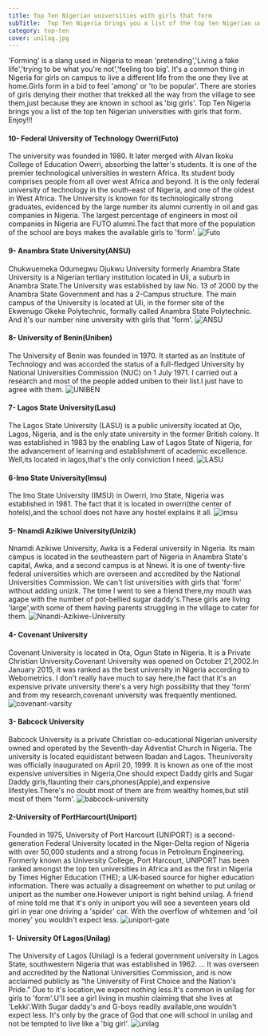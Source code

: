 ```yaml
---
title: Top Ten Nigerian universities with girls that form
subTitle:  Top Ten Nigeria brings you a list of the top ten Nigerian universities with girls that form. 
category: top-ten
cover: unilag.jpg
---
```

'Forming' is a slang used in Nigeria to mean 'pretending','Living a fake life','trying to be what you're not','feeling too big'.
It's a common thing in Nigeria for girls on campus to live a different life from the one they live at home.Girls form in a bid to feel 'among' or 'to be popular'. There are stories of girls denying their mother that trekked all the way from the village to see them,just because they are known in school as 'big girls'.
Top Ten Nigeria brings you a list of the top ten Nigerian universities with girls that form. Enjoy!!!


#### 10- Federal University of Technology Owerri(Futo)
The university was founded in 1980. It later merged with Alvan Ikoku College of Education Owerri, absorbing the latter's students. It is one of the premier technological universities in western Africa. Its student body comprises people from all over west Africa and beyond. It is the only federal university of technology in the south-east of Nigeria, and one of the oldest in West Africa. The University is known for its technologically strong graduates, evidenced by the large number its alumni currently in oil and gas companies in Nigeria. The largest percentage of engineers in most oil companies in Nigeria are FUTO alumni.The fact that more of the population of the school are boys makes the available girls to 'form'.
![Futo](futo.jpg)


#### 9- Anambra State University(ANSU)
Chukwuemeka Odumegwu Ojukwu University formerly Anambra State University is a Nigerian tertiary institution located in Uli, a suburb in Anambra State.The University was established by law No. 13 of 2000 by the Anambra State Government and has a 2-Campus structure. The main campus of the University is located at Uli, in the former site of the Ekwenugo Okeke Polytechnic, formally called Anambra State Polytechnic. And it's our number nine university with girls that 'form'.
![ANSU](ANSU.jpg)


#### 8- University of Benin(Uniben)
The University of Benin was founded in 1970. It started as an Institute of Technology and was accorded the status of a full-fledged University by National Universities Commission (NUC) on 1 July 1971.
 I carried out a research and most of the people added uniben to their list.I just have to agree with them.
![UNIBEN](UNIBEN.jpg)

#### 7- Lagos State University(Lasu)
 The Lagos State University (LASU) is a public university located at Ojo, Lagos, Nigeria, and is the only state university in the former British colony. It was established in 1983 by the enabling Law of Lagos State of Nigeria, for the advancement of learning and establishment of academic excellence.
Well,its located in lagos,that's the only conviction I need.
![LASU](LASU-Entrance.jpg)

#### 6-Imo State University(Imsu)
The Imo State University (IMSU) in Owerri, Imo State, Nigeria was established in 1981.
The fact that it is located in owerri(the center of hotels),and the school does not have any hostel explains it all.
![imsu](imsu.jpg)

#### 5- Nnamdi Azikiwe University(Unizik)
Nnamdi Azikiwe University, Awka is a Federal university in Nigeria. Its main campus is located in the southeastern part of Nigeria in Anambra State's capital, Awka, and a second campus is at Nnewi. It is one of twenty-five federal universities which are overseen and accredited by the National Universities Commission.
We can't list universities with girls that 'form' without adding unizik.
The time I went to see a friend there,my mouth was agape with the number of pot-bellied sugar daddy's.These girls are living 'large',with some of them having parents struggling in the village to cater for them.
![Nnandi-Azikiwe-University](Nnandi-Azikiwe-University2.jpg)

#### 4- Covenant University
Covenant University is located in Ota, Ogun State in Nigeria. It is a Private Christian University.Covenant University was opened on October 21,2002.In January 2015, it was ranked as the best university in Nigeria according to Webometrics.
I don't really have much to say here,the fact that it's an expensive private university there's a very high possibility that they 'form' and from my research,covenant university was frequently mentioned.
![covenant-varsity](covenant-varsity.jpg)

#### 3- Babcock University
Babcock University is a private Christian co-educational Nigerian university owned and operated by the Seventh-day Adventist Church in Nigeria. The university is located equidistant between Ibadan and Lagos. Theuniversity was officially inaugurated on April 20, 1999.
It is known as one of the most expensive universities in Nigeria,One should expect Daddy girls and Sugar Daddy girls,flaunting their cars,phones(Apple),and expensive lifestyles.There's no doubt most of them are from wealthy homes,but still most of them 'form'.
![babcock-university](babcock-university.jpg)

#### 2-University of PortHarcourt(Uniport)
Founded in 1975, University of Port Harcourt (UNIPORT) is a second-generation Federal University located in the Niger-Delta region of Nigeria with over 50,000 students and a strong focus in Petroleum Engineering. Formerly known as University College, Port Harcourt, UNIPORT has been ranked amongst the top ten universities in Africa and as the first in Nigeria by Times Higher Education (THE); a UK-based source for higher education information.
There was actually a disagreement on whether to put unilag or uniport as the number one.However uniport is right behind unilag. A friend of mine told me that it's only in uniport you will see a seventeen years old girl in year one driving a 'spider' car.
With the overflow of whitemen and 'oil money' you wouldn't expect less.
![uniport-gate](uniport-gate.jpg)

#### 1- University Of Lagos(Unilag)
The University of Lagos (Unilag) is a federal government university in Lagos State, southwestern Nigeria that was established in 1962. ... It was overseen and accredited by the National Universities Commission, and is now acclaimed publicly as “the University of First Choice and the Nation's Pride.”
Due to it's location,we expect nothing less.It's common in unilag for girls to 'form'.U'll see a girl living in mushin claiming that she lives at 'Lekki'.With Sugar daddy's and G-boys readily available,one wouldn't expect less.
It's only by the grace of God that one will school in unilag and not be tempted to live like a 'big girl'.
![unilag](unilag.jpg)
